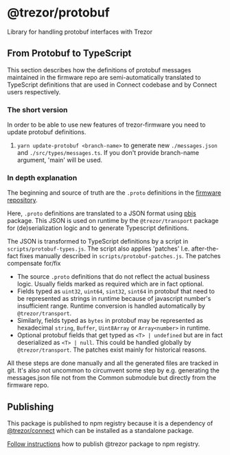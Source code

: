 # @trezor/protobuf

Library for handling protobuf interfaces with Trezor

## From Protobuf to TypeScript

This section describes how the definitions of protobuf messages maintained in the
firmware repo are semi-automatically translated to TypeScript definitions that are used in Connect codebase and by Connect users respectively.

### The short version

In order to be able to use new features of trezor-firmware you need to update protobuf definitions.

1. `yarn update-protobuf <branch-name>` to generate new `./messages.json` and `./src/types/messages.ts`. If you don't provide branch-name argument, 'main' will be used.

### In depth explanation

The beginning and source of truth are the `.proto` definitions in the [firmware repository](https://github.com/trezor/trezor-firmware/tree/main/common/protob).

Here, `.proto` definitions are translated to a JSON format using [pbjs](https://www.npmjs.com/package/pbjs) package. This JSON is used on runtime by the `@trezor/transport` package
for (de)serialization logic and to generate Typescript definitions.

The JSON is transformed to TypeScript definitions by a script in `scripts/protobuf-types.js`. The script also applies 'patches' I.e. after-the-fact fixes manually described in `scripts/protobuf-patches.js`. The patches compensate for/fix

- The source `.proto` definitions that do not reflect the actual business logic. Usually fields marked as required which are in fact optional.
- Fields typed as `uint32`, `uint64`, `sint32`, `sint64` in protobuf that need to be represented as strings in runtime because of javascript number's insufficient range. Runtime conversion is handled automatically by `@trezor/transport`.
- Similarly, fields typed as `bytes` in protobuf may be represented as hexadecimal `string`, `Buffer`, `Uint8Array` or `Array<number>` in runtime.
- Optional protobuf fields that get typed as `<T> | undefined` but are in fact deserialized as `<T> | null`. This could be handled globally by `@trezor/transport`. The patches exist mainly for historical reasons.

All these steps are done manually and all the generated files are tracked in git. It's also not uncommon to circumvent
some step by e.g. generating the messages.json file not from the Common submodule but directly from the firmware repo.

## Publishing

This package is published to npm registry because it is a dependency of [@trezor/connect](https://github.com/trezor/trezor-suite/issues/5440) which can be installed as a standalone package.

[Follow instructions](../../docs/releases/npm-packages.md) how to publish @trezor package to npm registry.

